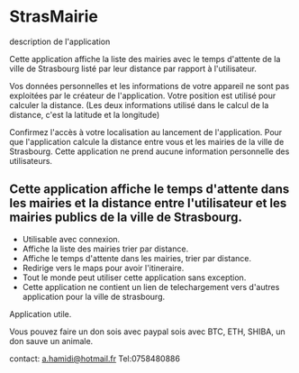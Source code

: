 # StrasMairie
description de l'application

Cette application affiche la liste des mairies avec le temps d'attente de la ville de Strasbourg listé par leur distance par rapport à l'utilisateur.

Vos données personnelles et les informations de votre appareil ne sont pas exploitées par le créateur de l'application.
Votre position est utilisé pour calculer la distance. (Les deux informations utilisé dans le calcul de la distance, c'est la latitude et la longitude)

Confirmez l'accès à votre localisation au lancement de l'application.
Pour que l'application calcule la distance entre vous et les mairies de la ville de Strasbourg.
Cette application ne prend aucune information personnelle des utilisateurs.

## Cette application affiche le temps d'attente dans les mairies et la distance entre l'utilisateur et les mairies publics de la ville de Strasbourg.

* Utilisable avec connexion.
* Affiche la liste des mairies trier par distance.
* Affiche le temps d'attente dans les mairies, trier par distance.
* Redirige vers le maps pour avoir l'itineraire.
* Tout le monde peut utiliser cette application sans exception.
* Cette application ne contient un lien de telechargement vers d'autres application pour la ville de strasbourg.

Application utile.

Vous pouvez faire un don sois avec paypal sois avec BTC, ETH, SHIBA, un don sauve un animale. 

contact: a.hamidi@hotmail.fr
Tel:0758480886

